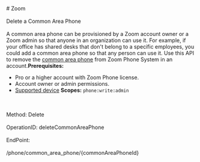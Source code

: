 <br>#     Zoom</br>
<br>Delete a Common Area Phone</br>
<br>A common area phone can be provisioned by a Zoom account owner or a Zoom admin so that anyone in an organization can use it. For example, if your office has shared desks that don't belong to a specific employees, you could add a common area phone so that any person can use it. Use this API to remove the [common area phone](https://support.zoom.us/hc/en-us/articles/360028516231-Managing-Common-Area-Phones) from Zoom Phone System in an account.**Prerequisites:**
* Pro or a higher account with Zoom Phone license.
* Account owner or admin permissions.
* [Supported device](https://support.zoom.us/hc/en-us/articles/360001299063-Zoom-Voice-Supported-Devices)
**Scopes:** `phone:write:admin` 

</br>
<br>Method: Delete</br>
<br>OperationID: deleteCommonAreaPhone</br>
<br>EndPoint:</br>
<br>/phone/common_area_phone/{commonAreaPhoneId}</br>
